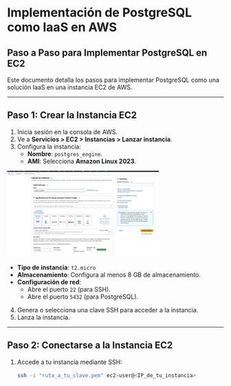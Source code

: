 # **Implementación de PostgreSQL como IaaS en AWS**

## **Paso a Paso para Implementar PostgreSQL en EC2**

Este documento detalla los pasos para implementar PostgreSQL como una solución IaaS en una instancia EC2 de AWS.

---

## **Paso 1: Crear la Instancia EC2**

1. Inicia sesión en la consola de AWS.
2. Ve a **Servicios > EC2 > Instancias > Lanzar instancia**.
3. Configura la instancia:
   - **Nombre**: `postgres_engine`.
   - **AMI**: Selecciona **Amazon Linux 2023**.

<img src="img/launch_ec2.png" alt="launching ec2" width="70%">

   - **Tipo de instancia**: `t2.micro`
   - **Almacenamiento**: Configura al menos 8 GB de almacenamiento.
   - **Configuración de red**:
     - Abre el puerto `22` (para SSH).
     - Abre el puerto `5432` (para PostgreSQL).

4. Genera o selecciona una clave SSH para acceder a la instancia.
5. Lanza la instancia.

---

## **Paso 2: Conectarse a la Instancia EC2**

1. Accede a tu instancia mediante SSH:

   ```bash
   ssh -i "ruta_a_tu_clave.pem" ec2-user@<IP_de_tu_instancia>
